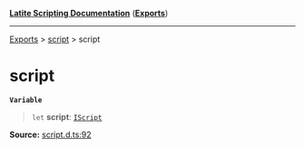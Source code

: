 [**Latite Scripting Documentation**](../../README.md) ([**Exports**](../../exports.md))

---

[Exports](../../exports.md) > [script](../index.md) > script

# script

**`Variable`**

> `let` **script**: [`IScript`](../interfaces/interface.IScript.md)

**Source:** [script.d.ts:92](https://github.com/LatiteScripting/latitescripting.github.io/blob/feb6a18/definitions/script.d.ts#L92)
